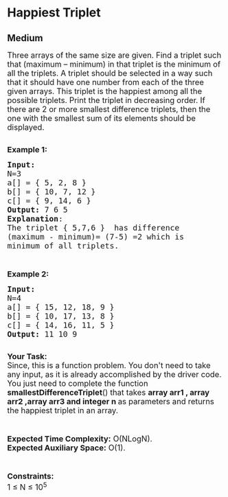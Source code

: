 # Happiest Triplet
## Medium
<div class="problems_problem_content__Xm_eO"><p><span style="font-size:18px">Three arrays of the same size are given. Find a triplet such that (maximum – minimum) in that triplet is the minimum of all the triplets. A triplet should be selected in a way such that it should have one number from each of the three given arrays. This triplet is the happiest among all the possible triplets. Print the triplet in decreasing order. If there are 2 or more smallest difference triplets, then the one with the smallest sum of its elements should be displayed.</span></p>

<p><br>
<span style="font-size:18px"><strong>Example 1:</strong></span></p>

<pre><span style="font-size:18px"><strong>Input:
</strong>N=3
a[] = { 5, 2, 8 }
b[] = { 10, 7, 12 }
c[] = { 9, 14, 6 }&nbsp; 
<strong>Output:</strong> 7 6 5
<strong>Explanation</strong>:
The triplet { 5,7,6&nbsp;}&nbsp; has difference
(maximum - minimum)= (7-5) =2 which is
minimum of all triplets.  </span></pre>

<p>&nbsp;</p>

<p><span style="font-size:18px"><strong>Example 2:</strong></span></p>

<pre><span style="font-size:18px"><strong>Input:
</strong>N=4
a[] = { 15, 12, 18, 9 }
b[] = { 10, 17, 13, 8 }
c[] = { 14, 16, 11, 5 }</span>
<span style="font-size:18px"><strong>Output:</strong> 11 10 9</span>
</pre>

<p><br>
<span style="font-size:18px"><strong>Your Task:</strong><br>
Since, this is a function problem. You don't need to take any input, as it is already accomplished by the driver code. You just need to complete the function <strong>smallestDifferenceTriplet</strong>() that takes <strong>array arr1 , array arr2 ,array arr3 and integer n </strong>as parameters and returns the happiest triplet in an array.</span></p>

<p>&nbsp;</p>

<p><span style="font-size:18px"><strong>Expected Time Complexity:</strong> O(NLogN).<br>
<strong>Expected Auxiliary Space:</strong> O(1).</span></p>

<p>&nbsp;</p>

<p><span style="font-size:18px"><strong>Constraints:</strong><br>
1 ≤ N ≤ 10<sup>5</sup></span></p>

<p>&nbsp;</p>
</div>
